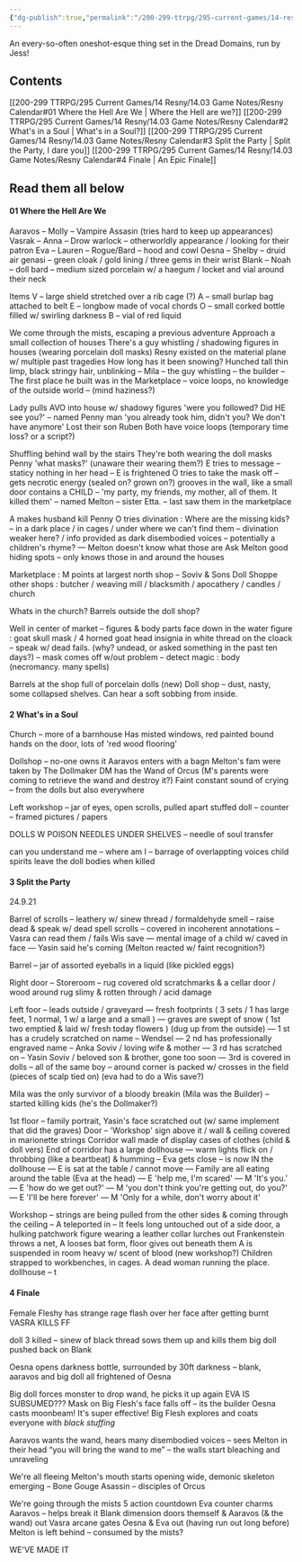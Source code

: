 ```yaml
---
{"dg-publish":true,"permalink":"/200-299-ttrpg/295-current-games/14-resny/14-03-game-notes/resny-calendar/"}
---
```



An every-so-often oneshot-esque thing set in the Dread Domains, run by Jess!

## Contents

[[200-299 TTRPG/295 Current Games/14 Resny/14.03 Game Notes/Resny Calendar#01 Where the Hell Are We \| Where the Hell are we?]]
[[200-299 TTRPG/295 Current Games/14 Resny/14.03 Game Notes/Resny Calendar#2 What's in a Soul \| What's in a Soul?]]
[[200-299 TTRPG/295 Current Games/14 Resny/14.03 Game Notes/Resny Calendar#3 Split the Party \| Split the Party, I dare you]]
[[200-299 TTRPG/295 Current Games/14 Resny/14.03 Game Notes/Resny Calendar#4 Finale \| An Epic Finale]]

## Read them all below

#### 01 Where the Hell Are We

<div class="transclusion internal-embed is-loaded"><div class="markdown-embed">





Aaravos – Molly – Vampire Assasin (tries hard to keep up appearances) Vasrak – Anna – Drow warlock – otherworldly appearance / looking for their patron Eva – Lauren – Rogue/Bard – hood and cowl Oesna – Shelby – druid air genasi – green cloak / gold lining / three gems in their wrist Blank – Noah – doll bard – medium sized porcelain w/ a haegum / locket and vial around their neck

Items V – large shield stretched over a rib cage (?) A – small burlap bag attached to belt E – longbow made of vocal chords O – small corked bottle filled w/ swirling darkness B – vial of red liquid

We come through the mists, escaping a previous adventure Approach a small collection of houses There's a guy whistling / shadowing figures in houses (wearing porcelain doll masks) Resny existed on the material plane w/ multiple past tragedies How long has it been snowing? Hunched tall thin limp, black stringy hair, unblinking – Mila – the guy whistling – the builder – The first place he built was in the Marketplace – voice loops, no knowledge of the outside world – (mind haziness?)

Lady pulls AVO into house w/ shadowy figures 'were you followed? Did HE see you?' – named Penny man 'you already took him, didn't you? We don't have anymore' Lost their son Ruben Both have voice loops (temporary time loss? or a script?)

Shuffling behind wall by the stairs They're both wearing the doll masks Penny 'what masks?' (unaware their wearing them?) E tries to message – staticy nothing in her head – E is frightened O tries to take the mask off – gets necrotic energy (sealed on? grown on?) grooves in the wall, like a small door contains a CHILD – 'my party, my friends, my mother, all of them. It killed them' – named Melton – sister Etta. – last saw them in the marketplace

A makes husband kill Penny O tries divination : Where are the missing kids? – in a dark place / in cages / under where we can't find them – divination weaker here? / info provided as dark disembodied voices – potentially a children's rhyme? — Melton doesn't know what those are Ask Melton good hiding spots – only knows those in and around the houses

Marketplace : M points at largest north shop – Soviv & Sons Doll Shoppe other shops : butcher / weaving mill / blacksmith / apocathery / candles / church

Whats in the church? Barrels outside the doll shop?

Well in center of market – figures & body parts face down in the water figure : goat skull mask / 4 horned goat head insignia in white thread on the cloack – speak w/ dead fails. (why? undead, or asked something in the past ten days?) – mask comes off w/out problem – detect magic : body (necromancy. many spells)

Barrels at the shop full of porcelain dolls (new) Doll shop – dust, nasty, some collapsed shelves. Can hear a soft sobbing from inside.

</div></div>


#### 2 What's in a Soul

<div class="transclusion internal-embed is-loaded"><div class="markdown-embed">





Church – more of a barnhouse Has misted windows, red painted bound hands on the door, lots of 'red wood flooring'

Dollshop – no-one owns it Aaravos enters with a bagn Melton's fam were taken by The Dollmaker DM has the Wand of Orcus (M's parents were coming to retrieve the wand and destroy it?) Faint constant sound of crying – from the dolls but also everywhere

Left workshop – jar of eyes, open scrolls, pulled apart stuffed doll – counter – framed pictures / papers

DOLLS W POISON NEEDLES UNDER SHELVES – needle of soul transfer

can you understand me – where am I – barrage of overlappting voices child spirits leave the doll bodies when killed

</div></div>


#### 3 Split the Party

<div class="transclusion internal-embed is-loaded"><div class="markdown-embed">





24.9.21

Barrel of scrolls – leathery w/ sinew thread / formaldehyde smell – raise dead & speak w/ dead spell scrolls – covered in incoherent annotations – Vasra can read them / fails Wis save — mental image of a child w/ caved in face — Yasin said he's coming (Melton reacted w/ faint recognition?)

Barrel – jar of assorted eyeballs in a liquid (like pickled eggs)

Right door – Storeroom – rug covered old scratchmarks & a cellar door / wood around rug slimy & rotten through / acid damage

Left foor – leads outside / graveyard — fresh footprints ( 3 sets / 1 has large feet, 1 normal, 1 w/ a large and a small ) — graves are swept of snow ( 1st two emptied & laid w/ fresh today flowers ) (dug up from the outside) — 1 st has a crudely scratched on name – Wendsel — 2 nd has professionally engraved name – Anka Soviv / loving wife & mother — 3 rd has scratched on – Yasin Soviv / beloved son & brother, gone too soon — 3rd is covered in dolls – all of the same boy – around corner is packed w/ crosses in the field (pieces of scalp tied on) (eva had to do a Wis save?)

Mila was the only survivor of a bloody breakin (Mila was the Builder) – started killing kids (he's the Dollmaker?)

1st floor – family portrait, Yasin's face scratched out (w/ same implement that did the graves) Door – 'Workshop' sign above it / wall & ceiling covered in marionette strings Corridor wall made of display cases of clothes (child & doll vers) End of corridor has a large dollhouse — warm lights flick on / throbbing (like a beartbeat) & humming – Eva gets close – is now IN the dollhouse — E is sat at the table / cannot move — Family are all eating around the table (Eva at the head) — E 'help me, I'm scared' — M 'It's you.' — E 'how do we get out?' — M 'you don't think you're getting out, do you?' — E 'I'll be here forever' — M 'Only for a while, don't worry about it'

Workshop – strings are being pulled from the other sides & coming through the ceiling – A teleported in – It feels long untouched out of a side door, a hulking patchwork figure wearing a leather collar lurches out Frankenstein throws a net, A looses bat form, floor gives out beneath them A is suspended in room heavy w/ scent of blood (new workshop?) Children strapped to workbenches, in cages. A dead woman running the place. dollhouse – t


</div></div>


#### 4 Finale

<div class="transclusion internal-embed is-loaded"><div class="markdown-embed">





Female Fleshy has strange rage flash over her face after getting burnt VASRA KILLS FF

doll 3 killed – sinew of black thread sows them up and kills them big doll pushed back on Blank

Oesna opens darkness bottle, surrounded by 30ft darkness – blank, aaravos and big doll all frightened of Oesna

Big doll forces monster to drop wand, he picks it up again EVA IS SUBSUMED??? Mask on Big Flesh's face falls off – its the builder Oesna casts moonbeam! It's super effective! Big Flesh explores and coats everyone with _black stuffing_

Aaravos wants the wand, hears many disembodied voices – sees Melton in their head “you will bring the wand to me” – the walls start bleaching and unraveling

We're all fleeing Melton's mouth starts opening wide, demonic skeleton emerging – Bone Gouge Asassin – disciples of Orcus

We're going through the mists 5 action countdown Eva counter charms Aaravos – helps break it Blank dimension doors themself & Aaravos (& the wand) out Vasra arcane gates Oesna & Eva out (having run out long before) Melton is left behind – consumed by the mists?

WE'VE MADE IT

</div></div>
